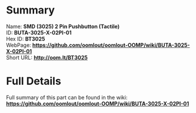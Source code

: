 
Summary
=================
  
Name: __SMD (3025) 2 Pin Pushbutton (Tactile)__    
ID: __BUTA-3025-X-02PI-01__   
Hex ID: __BT3025__   
WebPage: __https://github.com/oomlout/oomlout-OOMP/wiki/BUTA-3025-X-02PI-01__   
Short URL: __http://oom.lt/BT3025__   

Full Details
==========================
Full summary of this part can be found in the wiki:   
__https://github.com/oomlout/oomlout-OOMP/wiki/BUTA-3025-X-02PI-01__    

